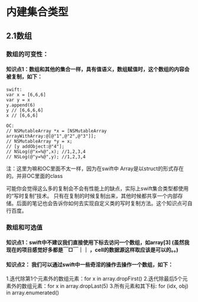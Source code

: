 # 内建集合类型

##  2.1数组
### 数组的可变性：
#### 知识点1：数组和其他的集合一样，具有值语义，数组赋值时，这个数组的内容会被复制，如下：
    
    swift:
    var x = [6,6,6]
    var y = x
    y.append(6)
    y // [6,6,6,6]
    x // [6,6,6]

    OC:
    // NSMutableArray *x = [NSMutableArray arrayWithArray:@[@"1",@"2",@"3"]];
    // NSMutableArray *y = x;
    // [y addObject:@"4"];
    // NSLog(@"x=%@",x); //1,2,3,4
    // NSLog(@"y=%@",y); //1,2,3,4


注：这里为嘛和OC里面不太一样，因为在swift中 Array是以struct的形式存在的。并非OC里面的class

可能你会觉得这么多的复制会不会有性能上的缺点，实际上swift集合类型都使用的“写时复制”技术。
只有在复制的时候复制出来，其他时候都共享一个内部存储。后面的笔记也会告诉你如何去实现自定义类的写时复制方法。这个知识点可自行百度。



### 数组和可选值
#### 知识点1：swift中不建议我们直接使用下标去访问一个数组，如array[3] (虽然我现在的项目感觉好多都是￣□￣｜｜ ，cell的数据源这样取应该是可以的。。)

#### 知识点2： 我们可以通过swift中一些奇淫的操作去操作一个数组，如下：

1.迭代除第1个元素外的数组元素：for x in array.dropFirst()
2.迭代除最后5个元素外的数组元素：for x in array.dropLast(5)
3.所有元素和其下标: for (idx, obj) in array.enumerated()


